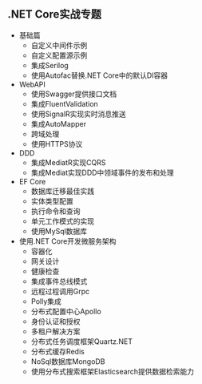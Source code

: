 ## .NET Core实战专题

- 基础篇
  - 自定义中间件示例
  - 自定义配置源示例
  - 集成Serilog
  - 使用Autofac替换.NET Core中的默认DI容器
- WebAPI
  - 使用Swagger提供接口文档
  - 集成FluentValidation
  - 使用SignalR实现实时消息推送
  - 集成AutoMapper
  - 跨域处理
  - 使用HTTPS协议
- DDD
  - 集成MediatR实现CQRS
  - 集成Mediat实现DDD中领域事件的发布和处理
- EF Core
  - 数据库迁移最佳实践
  - 实体类型配置
  - 执行命令和查询
  - 单元工作模式的实现
  - 使用MySql数据库
- 使用.NET Core开发微服务架构
  - 容器化
  - 网关设计
  - 健康检查
  - 集成事件总线模式
  - 远程过程调用Grpc
  - Polly集成
  - 分布式配置中心Apollo
  - 身份认证和授权
  - 多租户解决方案
  - 分布式任务调度框架Quartz.NET
  - 分布式缓存Redis
  - NoSql数据库MongoDB
  - 使用分布式搜索框架Elasticsearch提供数据检索能力